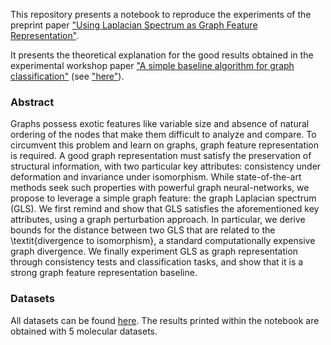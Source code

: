 This repository presents a notebook to reproduce the experiments of the preprint paper ["Using Laplacian Spectrum as Graph Feature Representation"](https://arxiv.org/abs/1912.00735).

It presents the theoretical explanation for the good results obtained in the experimental workshop paper ["A simple baseline algorithm for graph classification"](https://arxiv.org/abs/1810.09155) (see ["here"](https://github.com/edouardpineau/A-simple-baseline-algorithm-for-graph-classification)).

### Abstract

Graphs possess exotic features like variable size and absence of natural ordering of the nodes that make them difficult to analyze and compare. To circumvent this problem and learn on graphs, graph feature representation is required. A good graph representation must satisfy the preservation of structural information, with two particular key attributes: consistency under deformation and invariance under isomorphism. While state-of-the-art methods seek such properties with powerful graph neural-networks, we propose to leverage a simple graph feature: the graph Laplacian spectrum (GLS). We first remind and show that GLS satisfies the aforementioned key attributes, using a graph perturbation approach. In particular, we derive bounds for the distance between two GLS that are related to the \textit{divergence to isomorphism}, a standard computationally expensive graph divergence. We finally experiment GLS as graph representation through consistency tests and classification tasks, and show that it is a strong graph feature representation baseline.


### Datasets

All datasets can be found [here](https://ls11-www.cs.tu-dortmund.de/staff/morris/graphkerneldatasets). The results printed within the notebook are obtained with 5 molecular datasets.
